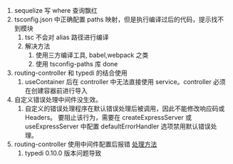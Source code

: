 1. sequelize 写 where 查询飘红  
2. tsconfig.json 中正确配置 paths 映射，但是执行编译过后的代码，提示找不到模块
   1. tsc 不会对 alias 路径进行编译
   2. 解决方法
      1. 使用三方编译工具, babel,webpack 之类
      2. 使用 tsconfig-paths 库 done
3. routing-controller 和 typedi 的结合使用
   1. useContainer 后在 controller 中无法直接使用 service。controller 必须在创建容器前进行导入
4. 自定义错误处理中间件没生效。
   1. 自定义的错误处理程序在默认错误处理后被调用，因此不能修改响应码或 Headers。 要阻止该行为，需要在 createExpressServer 或 useExpressServer 中配置 defaultErrorHandler 选项禁用默认错误处理。
5. routing-controller 使用中间件配置后报错 [处理方法](https://github.com/typestack/routing-controllers/issues/896)
   1. typedi 0.10.0 版本问题导致